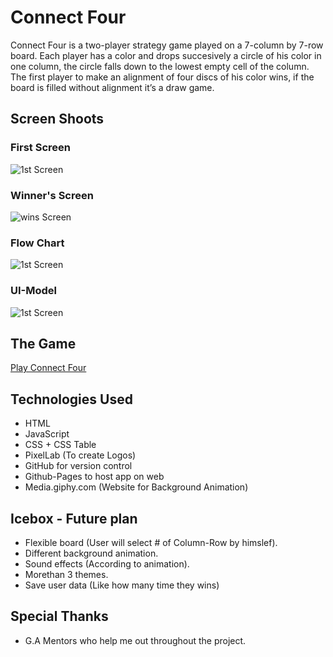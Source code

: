# Connect Four

Connect Four is a two-player strategy game played on a 7-column by 7-row board. Each player has a color and drops succesively a circle of his color in one column, the circle falls down to the lowest empty cell of the column. The first player to make an alignment of four discs of his color wins, if the board is filled without alignment it’s a draw game. 


## Screen Shoots

### First Screen
![1st Screen](https://imgur.com/DaT4L0R.png)

### Winner's Screen
![wins Screen](https://imgur.com/o4dE2SQ.png)
### Flow Chart
![1st Screen](https://imgur.com/YO8Stvc.png)
### UI-Model
![1st Screen](https://imgur.com/jMq7emp.png)

## The Game
[Play Connect Four](https://farhanyousaf786.github.io/Connect-Four/)

## Technologies Used
* HTML
* JavaScript
* CSS + CSS Table
* PixelLab (To create Logos)
* GitHub for version control
* Github-Pages to host app on web
* Media.giphy.com (Website for Background Animation)



## Icebox - Future plan

* Flexible board (User will select # of Column-Row by himslef).
* Different background animation.
* Sound effects (According to animation).
* Morethan 3 themes.
* Save user data (Like how many time they wins)


## Special Thanks

* G.A Mentors who help me out throughout the project.